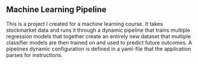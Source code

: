 ## Machine Learning Pipeline

This is a project I created for a machine learning course. It takes stockmarket data and runs it through a dynamic pipeline that trains multiple regression models that together create an entirely new dataset that multiple classifier models are then trained on and used to predict future outcomes. A pipelines dynamic configuration is defined in a yaml-file that the application parses for instructions.